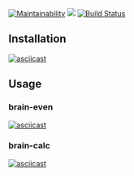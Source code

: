 [![Maintainability](https://api.codeclimate.com/v1/badges/d5cb7713d1079b8e0119/maintainability)](https://codeclimate.com/github/Eugene-94/project-lvl1-s438/maintainability)
<a href="https://codeclimate.com/github/Eugene-94/project-lvl1-s438/test_coverage"><img src="https://api.codeclimate.com/v1/badges/d5cb7713d1079b8e0119/test_coverage" /></a>
[![Build Status](https://travis-ci.com/Eugene-94/project-lvl1-s438.svg?branch=master)](https://travis-ci.com/Eugene-94/project-lvl1-s438)

## Installation
[![asciicast](https://asciinema.org/a/225637.png)](https://asciinema.org/a/225625)

## Usage
### brain-even
[![asciicast](https://asciinema.org/a/225625.png)](https://asciinema.org/a/225625)

### brain-calc
[![asciicast](https://asciinema.org/a/225643.png)](https://asciinema.org/a/225643)
